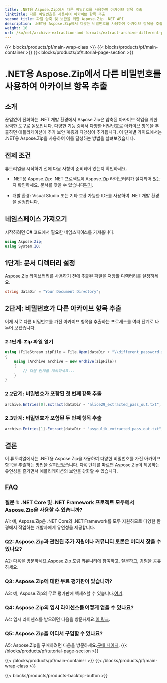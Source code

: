 ```yaml
---
title: .NET용 Aspose.Zip에서 다른 비밀번호를 사용하여 아카이브 항목 추출
linktitle: 다른 비밀번호를 사용하여 아카이브 항목 추출
second_title: 파일 압축 및 보관을 위한 Aspose.Zip .NET API
description: .NET용 Aspose.Zip에서 다양한 비밀번호를 사용하여 아카이브 항목을 추출하는 방법을 알아보세요. 애플리케이션의 보안과 유연성을 강화하세요.
weight: 10
url: /ko/net/archive-extraction-and-formats/extract-archive-different-passwords/
---
```


{{< blocks/products/pf/main-wrap-class >}}
{{< blocks/products/pf/main-container >}}
{{< blocks/products/pf/tutorial-page-section >}}

# .NET용 Aspose.Zip에서 다른 비밀번호를 사용하여 아카이브 항목 추출

## 소개

끊임없이 진화하는 .NET 개발 환경에서 Aspose.Zip은 압축된 아카이브 작업을 위한 강력한 도구로 돋보입니다. 다양한 기능 중에서 다양한 비밀번호로 아카이브 항목을 추출하면 애플리케이션에 추가 보안 계층과 다양성이 추가됩니다. 이 단계별 가이드에서는 .NET용 Aspose.Zip을 사용하여 이를 달성하는 방법을 살펴보겠습니다.

## 전제 조건

튜토리얼을 시작하기 전에 다음 사항이 준비되어 있는지 확인하세요.

-  .NET용 Aspose.Zip: .NET 프로젝트에 Aspose.Zip 라이브러리가 설치되어 있는지 확인하세요. 문서를 찾을 수 있습니다[여기](https://reference.aspose.com/zip/net/).

- 개발 환경: Visual Studio 또는 기타 호환 가능한 IDE를 사용하여 .NET 개발 환경을 설정합니다.

## 네임스페이스 가져오기

시작하려면 C# 코드에서 필요한 네임스페이스를 가져옵니다.

```csharp
using Aspose.Zip;
using System.IO;
```

## 1단계: 문서 디렉터리 설정

Aspose.Zip 라이브러리를 사용하기 전에 추출된 파일을 저장할 디렉터리를 설정하세요.

```csharp
string dataDir = "Your Document Directory";
```

## 2단계: 비밀번호가 다른 아카이브 항목 추출

이제 서로 다른 비밀번호를 가진 아카이브 항목을 추출하는 프로세스를 여러 단계로 나누어 보겠습니다.

### 2.1단계: Zip 파일 열기

```csharp
using (FileStream zipFile = File.Open(dataDir + "\\different_password.zip", FileMode.Open))
{
    using (Archive archive = new Archive(zipFile))
    {
        // 다음 단계를 계속하세요...
    }
}
```

### 2.2단계: 비밀번호가 포함된 첫 번째 항목 추출

```csharp
archive.Entries[0].Extract(dataDir + "alice29_extracted_pass_out.txt", "first_pass");
```

### 2.3단계: 비밀번호가 포함된 두 번째 항목 추출

```csharp
archive.Entries[1].Extract(dataDir + "asyoulik_extracted_pass_out.txt", "second_pass");
```

## 결론

이 튜토리얼에서는 .NET용 Aspose.Zip을 사용하여 다양한 비밀번호를 가진 아카이브 항목을 추출하는 방법을 살펴보았습니다. 다음 단계를 따르면 Aspose.Zip이 제공하는 유연성을 즐기면서 애플리케이션의 보안을 강화할 수 있습니다.

## FAQ

### 질문 1: .NET Core 및 .NET Framework 프로젝트 모두에서 Aspose.Zip을 사용할 수 있습니까?

A1: 예, Aspose.Zip은 .NET Core와 .NET Framework를 모두 지원하므로 다양한 환경에서 작업하는 개발자에게 유연성을 제공합니다.

### Q2: Aspose.Zip과 관련된 추가 지원이나 커뮤니티 토론은 어디서 찾을 수 있나요?

 A2: 다음을 방문하세요.[Aspose.Zip 포럼](https://forum.aspose.com/c/zip/37) 커뮤니티에 참여하고, 질문하고, 경험을 공유하세요.

### Q3: Aspose.Zip에 대한 무료 평가판이 있습니까?

 A3: 예, Aspose.Zip의 무료 평가판에 액세스할 수 있습니다.[여기](https://releases.aspose.com/).

### Q4: Aspose.Zip의 임시 라이센스를 어떻게 얻을 수 있나요?

 A4: 임시 라이센스를 받으려면 다음을 방문하세요.[이 링크](https://purchase.aspose.com/temporary-license/).

### Q5: Aspose.Zip을 어디서 구입할 수 있나요?

 A5: Aspose.Zip을 구매하려면 다음을 방문하세요.[구매 페이지](https://purchase.aspose.com/buy).
{{< /blocks/products/pf/tutorial-page-section >}}

{{< /blocks/products/pf/main-container >}}
{{< /blocks/products/pf/main-wrap-class >}}

{{< blocks/products/products-backtop-button >}}
